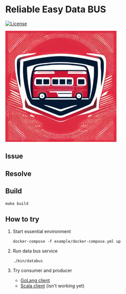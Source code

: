 # Reliable Easy Data BUS

[![License](https://img.shields.io/badge/license-MIT-green)](https://github.com/sergiusd/redbus/blob/master/LICENSE)

<img src="./doc/logo.jpeg" height="347"/>

## Issue

## Resolve

## Build

    make build

## How to try

1. Start essential environment

       docker-compose -f example/docker-compose.yml up   

2. Run data bus service

       ./bin/databus

3. Try consumer and producer

   - [GoLang client](./example/golang/README.md)
   - [Scala client](./example/scala/README.md) (isn't working yet)